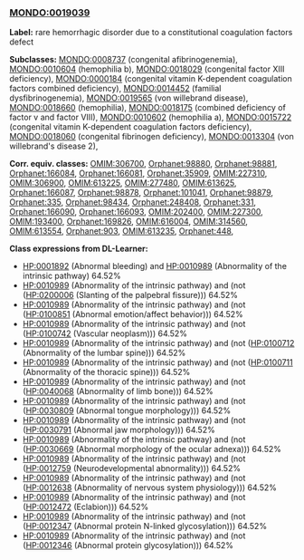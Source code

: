 
### [MONDO:0019039](http://purl.obolibrary.org/obo/MONDO_0019039)
**Label:** rare hemorrhagic disorder due to a constitutional coagulation factors defect

**Subclasses:** [MONDO:0008737](http://purl.obolibrary.org/obo/MONDO_0008737) (congenital afibrinogenemia), [MONDO:0010604](http://purl.obolibrary.org/obo/MONDO_0010604) (hemophilia b), [MONDO:0018029](http://purl.obolibrary.org/obo/MONDO_0018029) (congenital factor XIII deficiency), [MONDO:0000184](http://purl.obolibrary.org/obo/MONDO_0000184) (congenital vitamin K-dependent coagulation factors combined deficiency), [MONDO:0014452](http://purl.obolibrary.org/obo/MONDO_0014452) (familial dysfibrinogenemia), [MONDO:0019565](http://purl.obolibrary.org/obo/MONDO_0019565) (von willebrand disease), [MONDO:0018660](http://purl.obolibrary.org/obo/MONDO_0018660) (hemophilia), [MONDO:0018175](http://purl.obolibrary.org/obo/MONDO_0018175) (combined deficiency of factor v and factor VIII), [MONDO:0010602](http://purl.obolibrary.org/obo/MONDO_0010602) (hemophilia a), [MONDO:0015722](http://purl.obolibrary.org/obo/MONDO_0015722) (congenital vitamin K-dependent coagulation factors deficiency), [MONDO:0018060](http://purl.obolibrary.org/obo/MONDO_0018060) (congenital fibrinogen deficiency), [MONDO:0013304](http://purl.obolibrary.org/obo/MONDO_0013304) (von willebrand's disease 2), 

**Corr. equiv. classes:** [OMIM:306700](http://purl.obolibrary.org/obo/OMIM_306700), [Orphanet:98880](http://www.orpha.net/ORDO/Orphanet_98880), [Orphanet:98881](http://www.orpha.net/ORDO/Orphanet_98881), [Orphanet:166084](http://www.orpha.net/ORDO/Orphanet_166084), [Orphanet:166081](http://www.orpha.net/ORDO/Orphanet_166081), [Orphanet:35909](http://www.orpha.net/ORDO/Orphanet_35909), [OMIM:227310](http://purl.obolibrary.org/obo/OMIM_227310), [OMIM:306900](http://purl.obolibrary.org/obo/OMIM_306900), [OMIM:613225](http://purl.obolibrary.org/obo/OMIM_613225), [OMIM:277480](http://purl.obolibrary.org/obo/OMIM_277480), [OMIM:613625](http://purl.obolibrary.org/obo/OMIM_613625), [Orphanet:166087](http://www.orpha.net/ORDO/Orphanet_166087), [Orphanet:98878](http://www.orpha.net/ORDO/Orphanet_98878), [Orphanet:101041](http://www.orpha.net/ORDO/Orphanet_101041), [Orphanet:98879](http://www.orpha.net/ORDO/Orphanet_98879), [Orphanet:335](http://www.orpha.net/ORDO/Orphanet_335), [Orphanet:98434](http://www.orpha.net/ORDO/Orphanet_98434), [Orphanet:248408](http://www.orpha.net/ORDO/Orphanet_248408), [Orphanet:331](http://www.orpha.net/ORDO/Orphanet_331), [Orphanet:166090](http://www.orpha.net/ORDO/Orphanet_166090), [Orphanet:166093](http://www.orpha.net/ORDO/Orphanet_166093), [OMIM:202400](http://purl.obolibrary.org/obo/OMIM_202400), [OMIM:227300](http://purl.obolibrary.org/obo/OMIM_227300), [OMIM:193400](http://purl.obolibrary.org/obo/OMIM_193400), [Orphanet:169826](http://www.orpha.net/ORDO/Orphanet_169826), [OMIM:616004](http://purl.obolibrary.org/obo/OMIM_616004), [OMIM:314560](http://purl.obolibrary.org/obo/OMIM_314560), [OMIM:613554](http://purl.obolibrary.org/obo/OMIM_613554), [Orphanet:903](http://www.orpha.net/ORDO/Orphanet_903), [OMIM:613235](http://purl.obolibrary.org/obo/OMIM_613235), [Orphanet:448](http://www.orpha.net/ORDO/Orphanet_448), 

**Class expressions from DL-Learner:**

- [HP:0001892](http://purl.obolibrary.org/obo/HP_0001892) (Abnormal bleeding) and [HP:0010989](http://purl.obolibrary.org/obo/HP_0010989) (Abnormality of the intrinsic pathway) 64.52%
- [HP:0010989](http://purl.obolibrary.org/obo/HP_0010989) (Abnormality of the intrinsic pathway) and (not ([HP:0200006](http://purl.obolibrary.org/obo/HP_0200006) (Slanting of the palpebral fissure))) 64.52%
- [HP:0010989](http://purl.obolibrary.org/obo/HP_0010989) (Abnormality of the intrinsic pathway) and (not ([HP:0100851](http://purl.obolibrary.org/obo/HP_0100851) (Abnormal emotion/affect behavior))) 64.52%
- [HP:0010989](http://purl.obolibrary.org/obo/HP_0010989) (Abnormality of the intrinsic pathway) and (not ([HP:0100742](http://purl.obolibrary.org/obo/HP_0100742) (Vascular neoplasm))) 64.52%
- [HP:0010989](http://purl.obolibrary.org/obo/HP_0010989) (Abnormality of the intrinsic pathway) and (not ([HP:0100712](http://purl.obolibrary.org/obo/HP_0100712) (Abnormality of the lumbar spine))) 64.52%
- [HP:0010989](http://purl.obolibrary.org/obo/HP_0010989) (Abnormality of the intrinsic pathway) and (not ([HP:0100711](http://purl.obolibrary.org/obo/HP_0100711) (Abnormality of the thoracic spine))) 64.52%
- [HP:0010989](http://purl.obolibrary.org/obo/HP_0010989) (Abnormality of the intrinsic pathway) and (not ([HP:0040068](http://purl.obolibrary.org/obo/HP_0040068) (Abnormality of limb bone))) 64.52%
- [HP:0010989](http://purl.obolibrary.org/obo/HP_0010989) (Abnormality of the intrinsic pathway) and (not ([HP:0030809](http://purl.obolibrary.org/obo/HP_0030809) (Abnormal tongue morphology))) 64.52%
- [HP:0010989](http://purl.obolibrary.org/obo/HP_0010989) (Abnormality of the intrinsic pathway) and (not ([HP:0030791](http://purl.obolibrary.org/obo/HP_0030791) (Abnormal jaw morphology))) 64.52%
- [HP:0010989](http://purl.obolibrary.org/obo/HP_0010989) (Abnormality of the intrinsic pathway) and (not ([HP:0030669](http://purl.obolibrary.org/obo/HP_0030669) (Abnormal morphology of the ocular adnexa))) 64.52%
- [HP:0010989](http://purl.obolibrary.org/obo/HP_0010989) (Abnormality of the intrinsic pathway) and (not ([HP:0012759](http://purl.obolibrary.org/obo/HP_0012759) (Neurodevelopmental abnormality))) 64.52%
- [HP:0010989](http://purl.obolibrary.org/obo/HP_0010989) (Abnormality of the intrinsic pathway) and (not ([HP:0012638](http://purl.obolibrary.org/obo/HP_0012638) (Abnormality of nervous system physiology))) 64.52%
- [HP:0010989](http://purl.obolibrary.org/obo/HP_0010989) (Abnormality of the intrinsic pathway) and (not ([HP:0012472](http://purl.obolibrary.org/obo/HP_0012472) (Eclabion))) 64.52%
- [HP:0010989](http://purl.obolibrary.org/obo/HP_0010989) (Abnormality of the intrinsic pathway) and (not ([HP:0012347](http://purl.obolibrary.org/obo/HP_0012347) (Abnormal protein N-linked glycosylation))) 64.52%
- [HP:0010989](http://purl.obolibrary.org/obo/HP_0010989) (Abnormality of the intrinsic pathway) and (not ([HP:0012346](http://purl.obolibrary.org/obo/HP_0012346) (Abnormal protein glycosylation))) 64.52%


